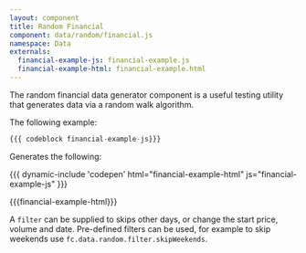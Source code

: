```yaml
---
layout: component
title: Random Financial
component: data/random/financial.js
namespace: Data
externals:
  financial-example-js: financial-example.js
  financial-example-html: financial-example.html
---
```


The random financial data generator component is a useful testing utility that generates data via a random walk algorithm.

The following example:

```js
{{{ codeblock financial-example-js}}}
```

Generates the following:

{{{ dynamic-include 'codepen' html="financial-example-html" js="financial-example-js" }}}

{{{financial-example-html}}}
<script type="text/javascript">
{{{financial-example-js}}}
</script>

A `filter` can be supplied to skips other days, or change the start price, volume and date. Pre-defined filters can be used, for example to skip weekends use `fc.data.random.filter.skipWeekends`.
